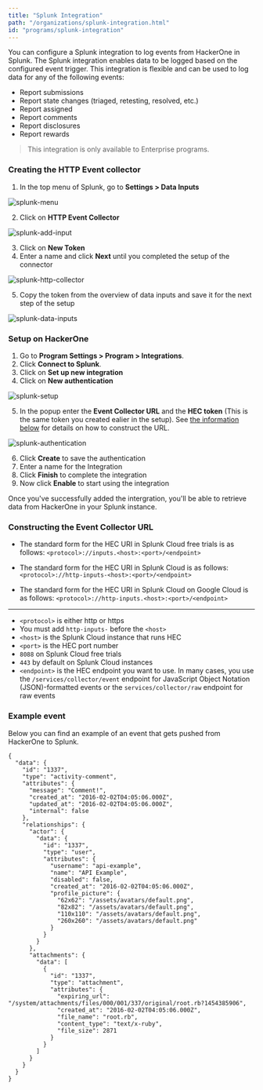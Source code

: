 ```yaml
---
title: "Splunk Integration"
path: "/organizations/splunk-integration.html"
id: "programs/splunk-integration"
---
```


You can configure a Splunk integration to log events from HackerOne in Splunk. The Splunk integration enables data to be logged based on the configured event trigger. This integration is flexible and can be used to log data for any of the following events:
- Report submissions
- Report state changes (triaged, retesting, resolved, etc.)
- Report assigned
- Report comments
- Report disclosures
- Report rewards

> This integration is only available to Enterprise programs.


### Creating the HTTP Event collector
1. In the top menu of Splunk, go to **Settings > Data Inputs**

![splunk-menu](./images/splunk-menu.png)

2. Click on **HTTP Event Collector**

![splunk-add-input](./images/splunk-add-input.png)

3. Click on **New Token**
4. Enter a name and click **Next** until you completed the setup of the connector

![splunk-http-collector](./images/splunk-http-collector.png)

5. Copy the token from the overview of data inputs and save it for the next step of the setup

![splunk-data-inputs](./images/splunk-data-inputs.png)

### Setup on HackerOne

1. Go to **Program Settings > Program > Integrations**.
2. Click **Connect to Splunk**.
3. Click on **Set up new integration**
4. Click on **New authentication**

![splunk-setup](./images/splunk-setup.png)

5. In the popup enter the **Event Collector URL** and the **HEC token** (This is the same token you created ealier in the setup). See [the information below](#constructing-the-even-collector-url) for details on how to construct the URL.

![splunk-authentication](./images/splunk-authentication.png)

6. Click **Create** to save the authentication
7. Enter a name for the Integration
8. Click **Finish** to complete the integration
9. Now click **Enable** to start using the integration

Once you've successfully added the intergration, you'll be able to retrieve data from HackerOne in your Splunk instance.

### Constructing the Event Collector URL

- The standard form for the HEC URI in Splunk Cloud free trials is as follows:
`<protocol>://inputs.<host>:<port>/<endpoint>`

- The standard form for the HEC URI in Splunk Cloud is as follows:
`<protocol>://http-inputs-<host>:<port>/<endpoint>`

- The standard form for the HEC URI in Splunk Cloud on Google Cloud is as follows:
`<protocol>://http-inputs.<host>:<port>/<endpoint>`

----

- `<protocol>` is either http or https
- You must add `http-inputs-` before the `<host>`
- `<host>` is the Splunk Cloud instance that runs HEC
- `<port>` is the HEC port number
- `8088` on Splunk Cloud free trials
- `443` by default on Splunk Cloud instances
- `<endpoint>` is the HEC endpoint you want to use. In many cases, you use the `/services/collector/event` endpoint for JavaScript Object Notation (JSON)-formatted events or the `services/collector/raw` endpoint for raw events

### Example event
Below you can find an example of an event that gets pushed from HackerOne to Splunk.

```
{
  "data": {
    "id": "1337",
    "type": "activity-comment",
    "attributes": {
      "message": "Comment!",
      "created_at": "2016-02-02T04:05:06.000Z",
      "updated_at": "2016-02-02T04:05:06.000Z",
      "internal": false
    },
    "relationships": {
      "actor": {
        "data": {
          "id": "1337",
          "type": "user",
          "attributes": {
            "username": "api-example",
            "name": "API Example",
            "disabled": false,
            "created_at": "2016-02-02T04:05:06.000Z",
            "profile_picture": {
              "62x62": "/assets/avatars/default.png",
              "82x82": "/assets/avatars/default.png",
              "110x110": "/assets/avatars/default.png",
              "260x260": "/assets/avatars/default.png"
            }
          }
        }
      },
      "attachments": {
        "data": [
          {
            "id": "1337",
            "type": "attachment",
            "attributes": {
              "expiring_url": "/system/attachments/files/000/001/337/original/root.rb?1454385906",
              "created_at": "2016-02-02T04:05:06.000Z",
              "file_name": "root.rb",
              "content_type": "text/x-ruby",
              "file_size": 2871
            }
          }
        ]
      }
    }
  }
}
```
